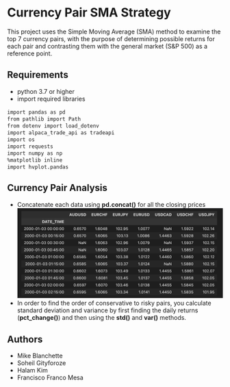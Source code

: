 # Currency Pair SMA Strategy

This project uses the Simple Moving Average (SMA) method to examine the top 7 currency pairs, with the purpose of determining possible returns for each pair and contrasting them with the general market (S&P 500) as a reference point.

## Requirements
- python 3.7 or higher
- import required libraries
```
import pandas as pd
from pathlib import Path
from dotenv import load_dotenv
import alpaca_trade_api as tradeapi
import os
import requests
import numpy as np
%matplotlib inline
import hvplot.pandas
```

## Currency Pair Analysis
- Concatenate each data using **pd.concat()** for all the closing prices
![This shows the first 10 rows of the concatenated dataframe of all currency pairs' closing prices](https://raw.githubusercontent.com/halamkim/project_01/7d414de71125870bb1ccfc9171c90ab3e9cd9fb3/Halam%20Kim/Screen%20Shot%202023-01-27%20at%207.31.04%20PM.png)
- In order to find the order of conservative to risky pairs, you calculate standard deviation and variance by first finding the daily returns (**pct_change()**) and then using the **std()** and **var()** methods. 



## Authors
- Mike Blanchette
- Soheil Gityforoze
- Halam Kim
- Francisco Franco Mesa



